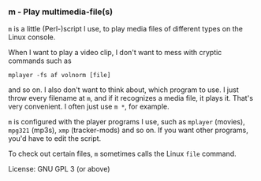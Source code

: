 
### m - Play multimedia-file(s)

`m` is a little (Perl-)script I use,
to play media files of different types on the Linux console.

When I want to play a video clip, I don't want to mess with cryptic commands
such as
```
mplayer -fs af volnorm [file]
```
and so on. I also don't want to think
about, which program to use. I just throw every filename at `m`, and if it
recognizes a media file, it plays it. That's very convenient.
I often just use `m *`, for example.

`m` is configured with the player programs I use, such as
`mplayer` (movies), `mpg321` (mp3s), `xmp` (tracker-mods) and so on.
If you want other programs, you'd have to edit the script.

To check out certain files, `m` sometimes calls the Linux `file` command.

License: GNU GPL 3 (or above)
